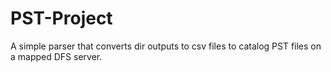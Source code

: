 # PST-Project

A simple parser that converts dir outputs to csv files to catalog PST files on a mapped DFS server.
